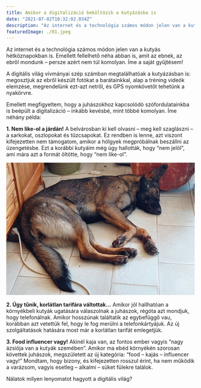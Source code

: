 ```yaml
---
title: Amikor a digitalizáció beköltözik a kutyázásba is
date: "2021-07-02T10:32:02.034Z"
description: "Az internet és a technológia számos módon jelen van a kutyás hétköznapokban is. Emellett fellelhető néha abban is, amit az ebnek, az ebről mondunk – persze azért nem túl komolyan. Íme a saját gyűjtésem!"
featuredImage: ./01.jpeg
---
```


Az internet és a technológia számos módon jelen van a kutyás hétköznapokban is. Emellett fellelhető néha abban is, amit az ebnek, az ebről mondunk – persze azért nem túl komolyan. Íme a saját gyűjtésem!

A digitális világ vívmányai szép számban megtalálhatóak a kutyázásban is: megosztjuk az ebről készült fotókat a barátainkkal, alap a tréning videók elemzése, megrendelünk ezt-azt netről, és GPS nyomkövetőt tehetünk a nyakörvre.

Emellett megfigyeltem, hogy a juhászokhoz kapcsolódó szófordulatainkba is beépült a digitalizáció – inkább kevésbé, mint többé komolyan. Íme néhány példa:

**1. Nem like-ol a járdán!** A belvárosban ki kell olvasni – meg kell szaglászni – a sarkokat, oszlopokat és tűzcsapokat. Ez rendben is lenne, azt viszont kifejezetten nem támogatom, amikor a hölgyek megpróbálnak beszállni az üzengetésbe. Ezt a korábbi kutyáim még úgy hallották, hogy “nem jelöl”, ami mára azt a formát öltötte, hogy “nem like-ol”.

![Laying dog](./01b.jpeg)

**2. Úgy tűnik, korlátlan tarifára váltottak…** Amikor jól hallhatóan a környékbeli kutyák ugatására válaszolnak a juhászok, régóta azt mondjuk, hogy telefonálnak. Amikor hosszúnak találtatik az egybefüggő vau, korábban azt vetettük fel, hogy le fog merülni a telefonkártyájuk. Az új szolgáltatások hatására most már a korlátlan tarifát emlegetjük.

**3. Food influencer vagy!** Akinél kaja van, az fontos ember  vagyis “nagy ázsiója van a kutyák szemében”. Amikor ma ebéd környékén szorosan követtek juhászok, megszületett az új kategória: “food – kajás – influencer vagy!” Mondtam, hogy bizony, és kifejezetten rosszul érint, ha nem működik a varázsom, vagyis esetleg – alkalmi – süket fülekre találok.

Nálatok milyen lenyomatot hagyott a digitális világ?